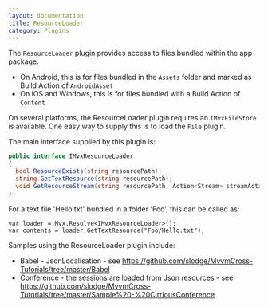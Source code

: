 ```yaml
---
layout: documentation
title: ResourceLoader
category: Plugins
---
```

The `ResourceLoader` plugin provides access to files bundled within the app package.

- On Android, this is for files bundled in the `Assets` folder and marked as Build Action of `AndroidAsset`
- On iOS and Windows, this is for files bundled with a Build Action of `Content` 

On several platforms, the ResourceLoader plugin requires an `IMvxFileStore` is available. One easy way to supply this is to load the `File` plugin.

The main interface supplied by this plugin is:
```c#
public interface IMvxResourceLoader
{
  bool ResourceExists(string resourcePath);
  string GetTextResource(string resourcePath);
  void GetResourceStream(string resourcePath, Action<Stream> streamAction);
}
```
For a text file 'Hello.txt' bundled in a folder 'Foo', this can be called as:    

    var loader = Mvx.Resolve<IMvxResourceLoader>();
    var contents = loader.GetTextResource("Foo/Hello.txt");

Samples using the ResourceLoader plugin include:

- Babel - JsonLocalisation - see https://github.com/slodge/MvvmCross-Tutorials/tree/master/Babel
- Conference - the sessions are loaded from Json resources - see https://github.com/slodge/MvvmCross-Tutorials/tree/master/Sample%20-%20CirriousConference
